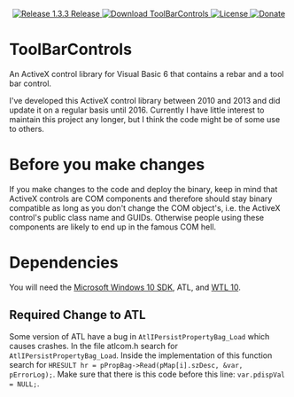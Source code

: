 <p align=center>
  <a href="https://github.com/TimoKunze/ToolBarControls/releases/tag/1.3.3">
    <img alt="Release 1.3.3 Release" src="https://img.shields.io/badge/release-1.3.3-0688CB.svg">
  </a>
  <a href="https://github.com/TimoKunze/ToolBarControls/releases">
    <img alt="Download ToolBarControls" src="https://img.shields.io/badge/download-latest-0688CB.svg">
  </a>
  <a href="https://github.com/TimoKunze/ToolBarControls/blob/master/LICENSE">
    <img alt="License" src="https://img.shields.io/badge/license-MIT-0688CB.svg">
  </a>
  <a href="https://www.paypal.com/xclick/business=TKunze71216%40gmx.de&item_name=ToolBarControls&no_shipping=1&tax=0&currency_code=EUR">
    <img alt="Donate" src="https://img.shields.io/badge/%24-donate-E44E4A.svg">
  </a>
</p>

# ToolBarControls
An ActiveX control library for Visual Basic 6 that contains a rebar and a tool bar control.

I've developed this ActiveX control library between 2010 and 2013 and did update it on a regular basis until 2016. Currently I have little interest to maintain this project any longer, but I think the code might be of some use to others.

# Before you make changes
If you make changes to the code and deploy the binary, keep in mind that ActiveX controls are COM components and therefore should stay binary compatible as long as you don't change the COM object's, i.e. the ActiveX control's public class name and GUIDs. Otherwise people using these components are likely to end up in the famous COM hell.

# Dependencies
You will need the [Microsoft Windows 10 SDK](https://developer.microsoft.com/en-us/windows/downloads/windows-10-sdk), ATL, and [WTL 10](https://sourceforge.net/projects/wtl/).

## Required Change to ATL
Some version of ATL have a bug in ```AtlIPersistPropertyBag_Load``` which causes crashes. In the file atlcom.h search for ```AtlIPersistPropertyBag_Load```. Inside the implementation of this function search for ```HRESULT hr = pPropBag->Read(pMap[i].szDesc, &var, pErrorLog);```. Make sure that there is this code before this line: ```var.pdispVal = NULL;```.
